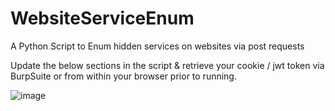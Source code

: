 # WebsiteServiceEnum
A Python Script to Enum hidden services on websites via post requests


Update the below sections in the script & retrieve your cookie / jwt token via BurpSuite or from within your browser prior to running.

![image](https://github.com/user-attachments/assets/c23fdcc9-b26c-4218-8a40-cb42fcb249d8)
